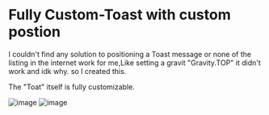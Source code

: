 # Fully Custom-Toast with custom postion
I couldn't find any solution to positioning a Toast message or none of the listing in the internet work for me,Like setting a gravit "Gravity.TOP" it didn't work and idk why. so I created this.

The "Toat" itself is fully customizable.


![image](https://github.com/dennies22/Custom-Toast/assets/168709504/0a50cb24-5070-4549-a7f6-59b655637105)
![image](https://github.com/dennies22/Custom-Toast/assets/168709504/1374c2d9-b121-40cd-baf0-b46ded9fbb6f)
